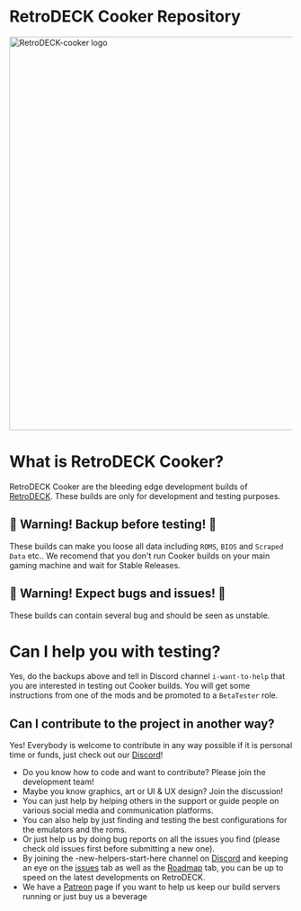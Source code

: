 # RetroDECK Cooker Repository

<img src="https://github.com/XargonWan/RetroDECK-cooker/blob/main/cooker.png?raw=true" alt="RetroDECK-cooker logo" width="700"/>


# What is RetroDECK Cooker?
RetroDECK Cooker are the bleeding edge development builds of [RetroDECK](https://github.com/XargonWan/RetroDECK). These builds are only for development and testing purposes.

## 🛑 Warning! Backup before testing! 🛑
These builds can make you loose all data including `ROMS`, `BIOS` and `Scraped Data` etc..
We recomend that you don't run Cooker builds on your main gaming machine and wait for Stable Releases. 

## 🛑 Warning! Expect bugs and issues! 🛑
These builds can contain several bug and should be seen as unstable. 

# Can I help you with testing? 
Yes, do the backups above and tell in Discord channel `i-want-to-help` that you are interested in testing out Cooker builds.
You will get some instructions from one of the mods and be promoted to a `BetaTester` role. 

## Can I contribute to the project in another way?
Yes! Everybody is welcome to contribute in any way possible if it is personal time or funds, just check out our [Discord](https://discord.gg/Dz3szYsP8g)!
- Do you know how to code and want to contribute? Please join the development team! 
- Maybe you know graphics, art or UI & UX design? Join the discussion!
- You can just help by helping others in the support or guide people on various social media and communication platforms.
- You can also help by just finding and testing the best configurations for the emulators and the roms.
- Or just help us by doing bug reports on all the issues you find (please check old issues first before submitting a new one).
- By joining the -new-helpers-start-here channel on [Discord](discord.gg/Dz3szYsP8g) and keeping an eye on the [issues](https://github.com/XargonWan/RetroDECK/issues) tab as well as the [Roadmap](https://github.com/XargonWan/RetroDECK/milestones) tab, you can be up to speed on the latest developments on RetroDECK.
- We have a [Patreon](https://www.patreon.com/RetroDECK) page if you want to help us keep our build servers running or just buy us a beverage

